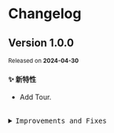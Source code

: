 # Changelog

## Version&nbsp;1.0.0

<sup>Released on **2024-04-30**</sup>

#### ✨ 新特性

- Add Tour.

<br/>

<details>
<summary><kbd>Improvements and Fixes</kbd></summary>

#### What's improved

- Add Tour ([608676f](https://github.com/eternallycyf/components/commit/608676f))

</details>
